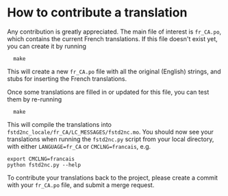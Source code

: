 How to contribute a translation
===============================

Any contribution is greatly appreciated.  The main file of interest is ```fr_CA.po```, which contains the current French translations.  If this file doesn't exist yet, you can create it by running
```
  make
```
This will create a new ```fr_CA.po``` file with all the original (English) strings, and stubs for inserting the French translations.

Once some translations are filled in or updated for this file, you can test them by re-running
```
  make
```
This will compile the translations into ```fstd2nc_locale/fr_CA/LC_MESSAGES/fstd2nc.mo```.  You should now see your translations when running the ```fstd2nc.py``` script from your local directory, with either ```LANGUAGE=fr_CA``` or ```CMCLNG=francais```, e.g.
```
export CMCLNG=francais
python fstd2nc.py --help
```

To contribute your translations back to the project, please create a commit with your ```fr_CA.po``` file, and submit a merge request.

